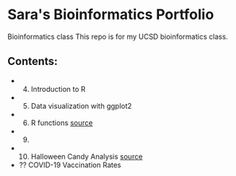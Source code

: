 # Sara's Bioinformatics Portfolio

Bioinformatics class
This repo is for my UCSD bioinformatics class.

## Contents:

- 4. Introduction to R
- 5. Data visualization with ggplot2
- 6. R functions [source](https://github.com/shdlm33/BGGN213/blob/main/class06/class06/class06.Rmd)
- 9.
- 10. Halloween Candy Analysis [source](https://github.com/shdlm33/BGGN213/blob/main/class10_halloween/class10_halloween.Rmd)
- ?? COVID-19 Vaccination Rates
